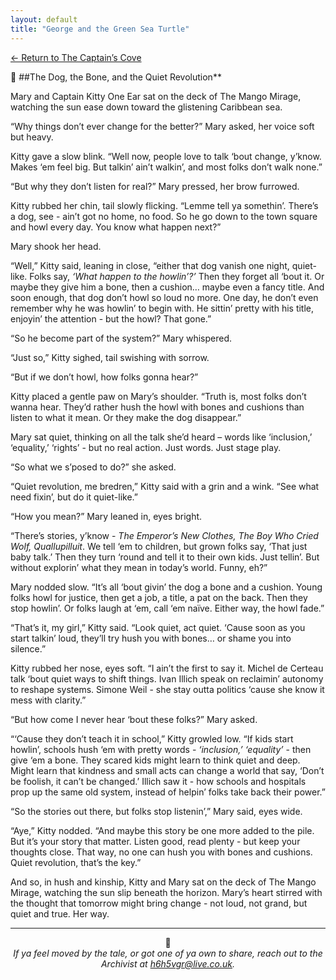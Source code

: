 ```yaml
---
layout: default
title: "George and the Green Sea Turtle"
---
```

[← Return to The Captain’s Cove](index)


🐾 ##The Dog, the Bone, and the Quiet Revolution**

Mary and Captain Kitty One Ear sat on the deck of The Mango Mirage, watching the sun ease down toward the glistening Caribbean sea.

“Why things don’t ever change for the better?” Mary asked, her voice soft but heavy.

Kitty gave a slow blink. “Well now, people love to talk ‘bout change, y’know. Makes ‘em feel big. But talkin’ ain’t walkin’, and most folks don’t walk none.”

“But why they don’t listen for real?” Mary pressed, her brow furrowed.

Kitty rubbed her chin, tail slowly flicking. “Lemme tell ya somethin’. There’s a dog, see - ain’t got no home, no food. So he go down to the town square and howl every day. You know what happen next?”

Mary shook her head.

“Well,” Kitty said, leaning in close, “either that dog vanish one night, quiet-like. Folks say, *‘What happen to the howlin’?’* Then they forget all ‘bout it. Or maybe they give him a bone, then a cushion… maybe even a fancy title. And soon enough, that dog don’t howl so loud no more. One day, he don’t even remember why he was howlin’ to begin with. He sittin’ pretty with his title, enjoyin’ the attention - but the howl? That gone.”

“So he become part of the system?” Mary whispered.

“Just so,” Kitty sighed, tail swishing with sorrow.

“But if we don’t howl, how folks gonna hear?”

Kitty placed a gentle paw on Mary’s shoulder. “Truth is, most folks don’t wanna hear. They’d rather hush the howl with bones and cushions than listen to what it mean. Or they make the dog disappear.”

Mary sat quiet, thinking on all the talk she’d heard – words like ‘inclusion,’ ‘equality,’ ‘rights’ - but no real action. Just words. Just stage play.

“So what we s’posed to do?” she asked.

“Quiet revolution, me bredren,” Kitty said with a grin and a wink. “See what need fixin’, but do it quiet-like.”

“How you mean?” Mary leaned in, eyes bright.

“There’s stories, y’know - *The Emperor’s New Clothes, The Boy Who Cried Wolf, Quallupilluit*. We tell ‘em to children, but grown folks say, ‘That just baby talk.’ Then they turn ‘round and tell it to their own kids. Just tellin’. But without explorin’ what they mean in today’s world. Funny, eh?”

Mary nodded slow. “It’s all ‘bout givin’ the dog a bone and a cushion. Young folks howl for justice, then get a job, a title, a pat on the back. Then they stop howlin’. Or folks laugh at ‘em, call ‘em naïve. Either way, the howl fade.”

“That’s it, my girl,” Kitty said. “Look quiet, act quiet. ‘Cause soon as you start talkin’ loud, they’ll try hush you with bones… or shame you into silence.”

Kitty rubbed her nose, eyes soft. “I ain’t the first to say it. Michel de Certeau talk ‘bout quiet ways to shift things. Ivan Illich speak on reclaimin’ autonomy to reshape systems. Simone Weil - she stay outta politics ‘cause she know it mess with clarity.”

“But how come I never hear ‘bout these folks?” Mary asked.

“‘Cause they don’t teach it in school,” Kitty growled low. “If kids start howlin’, schools hush ‘em with pretty words - *‘inclusion,’ ‘equality’* - then give ‘em a bone. They scared kids might learn to think quiet and deep. Might learn that kindness and small acts can change a world that say, ‘Don’t be foolish, it can’t be changed.’ Illich saw it - how schools and hospitals prop up the same old system, instead of helpin’ folks take back their power.”

“So the stories out there, but folks stop listenin’,” Mary said, eyes wide.

“Aye,” Kitty nodded. “And maybe this story be one more added to the pile. But it’s your story that matter. Listen good, read plenty - but keep your thoughts close. That way, no one can hush you with bones and cushions. Quiet revolution, that’s the key.”

And so, in hush and kinship, Kitty and Mary sat on the deck of The Mango Mirage, watching the sun slip beneath the horizon. Mary’s heart stirred with the thought that tomorrow might bring change - not loud, not grand, but quiet and true. Her way.


<hr>

<p align="center">🐾<br>
<em>If ya feel moved by the tale, or got one of ya own to share, reach out to the Archivist at <a href="mailto:h6h5vgr@live.co.uk">h6h5vgr@live.co.uk</a>.<br>
